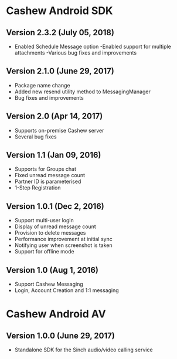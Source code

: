 # Cashew Android SDK
## Version 2.3.2 (July 05, 2018)

- Enabled Schedule Message option
-Enabled support for multiple attachments
-Various bug fixes and improvements

## Version 2.1.0 (June 29, 2017)

- Package name change
- Added new resend utility method to MessagingManager
- Bug fixes and improvements

## Version 2.0 (Apr 14, 2017)

- Supports on-premise Cashew server
- Several bug fixes

## Version 1.1 (Jan 09, 2016)

- Supports for Groups chat
- Fixed unread message count
- Partner ID is parameterised
- 1-Step Registration

## Version 1.0.1 (Dec 2, 2016)

- Support multi-user login
- Display of unread message count
- Provision to delete messages
- Performance improvement at initial sync
- Notifying user when screenshot is taken
- Support for offline mode

## Version 1.0 (Aug 1, 2016)
- Support Cashew Messaging
- Login, Account Creation and 1:1 messaging


# Cashew Android AV

## Version 1.0.0 (June 29, 2017)
- Standalone SDK for the Sinch audio/video calling service
